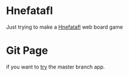 # Hnefatafl
Just trying to make a [Hnefatafl](https://en.wikipedia.org/wiki/Tafl_games) web board game

# Git Page
if you want to [try](https://moltenhead.github.io/Hnefatafl) the master branch app.

